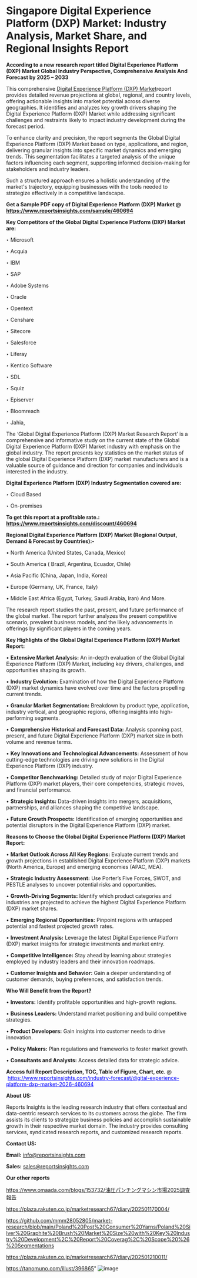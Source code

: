 # Singapore Digital Experience Platform (DXP) Market: Industry Analysis, Market Share, and Regional Insights Report

<strong>According to a new research report titled Digital Experience Platform (DXP) Market Global Industry Perspective, Comprehensive Analysis And Forecast by 2025 – 2033</strong>

This comprehensive <a href=https://www.reportsinsights.com/sample/460694>Digital Experience Platform (DXP) Market</a>report provides detailed revenue projections at global, regional, and country levels, offering actionable insights into market potential across diverse geographies. It identifies and analyzes key growth drivers shaping the Digital Experience Platform (DXP) Market while addressing significant challenges and restraints likely to impact industry development during the forecast period.

To enhance clarity and precision, the report segments the Global Digital Experience Platform (DXP) Market based on type, applications, and region, delivering granular insights into specific market dynamics and emerging trends. This segmentation facilitates a targeted analysis of the unique factors influencing each segment, supporting informed decision-making for stakeholders and industry leaders.

Such a structured approach ensures a holistic understanding of the market's trajectory, equipping businesses with the tools needed to strategize effectively in a competitive landscape.

<strong>Get a Sample PDF copy of Digital Experience Platform (DXP) Market </strong><strong>@<a href=https://www.reportsinsights.com/sample/460694 style=color:#0000ff;> https://www.reportsinsights.com/sample/460694</a></strong></font>

<strong>Key Competitors of the Global Digital Experience Platform (DXP) Market are:</strong>

‣ Microsoft

‣ Acquia

‣ IBM

‣ SAP

‣ Adobe Systems

‣ Oracle

‣ Opentext

‣ Censhare

‣ Sitecore

‣ Salesforce

‣ Liferay

‣ Kentico Software

‣ SDL

‣ Squiz

‣ Episerver

‣ Bloomreach

‣ Jahia,

The ‘Global Digital Experience Platform (DXP) Market Research Report’ is a comprehensive and informative study on the current state of the Global Digital Experience Platform (DXP) Market industry with emphasis on the global industry. The report presents key statistics on the market status of the global Digital Experience Platform (DXP) market manufacturers and is a valuable source of guidance and direction for companies and individuals interested in the industry.

<strong>Digital Experience Platform (DXP) Industry Segmentation covered are:</strong>

‣ Cloud Based

‣ On-premises

<strong>To get this report at a profitable rate.: <a href=https://www.reportsinsights.com/discount/460694 style=color:#0000ff;>https://www.reportsinsights.com/discount/460694</a></strong></font>

<strong>Regional Digital Experience Platform (DXP) Market (Regional Output, Demand &amp; Forecast by Countries):-</strong>

• North America (United States, Canada, Mexico)

• South America ( Brazil, Argentina, Ecuador, Chile)

• Asia Pacific (China, Japan, India, Korea)

• Europe (Germany, UK, France, Italy)

• Middle East Africa (Egypt, Turkey, Saudi Arabia, Iran) And More.

The research report studies the past, present, and future performance of the global market. The report further analyzes the present competitive scenario, prevalent business models, and the likely advancements in offerings by significant players in the coming years.

<strong>Key Highlights of the Global Digital Experience Platform (DXP) Market Report:</strong>

• <strong>Extensive Market Analysis:</strong> An in-depth evaluation of the Global Digital Experience Platform (DXP) Market, including key drivers, challenges, and opportunities shaping its growth.

• <strong>Industry Evolution:</strong> Examination of how the Digital Experience Platform (DXP) market dynamics have evolved over time and the factors propelling current trends.

• <strong>Granular Market Segmentation:</strong> Breakdown by product type, application, industry vertical, and geographic regions, offering insights into high-performing segments.

• <strong>Comprehensive Historical and Forecast Data:</strong> Analysis spanning past, present, and future Digital Experience Platform (DXP) market size in both volume and revenue terms.

• <strong>Key Innovations and Technological Advancements:</strong> Assessment of how cutting-edge technologies are driving new solutions in the Digital Experience Platform (DXP) industry.

• <strong>Competitor Benchmarking:</strong> Detailed study of major Digital Experience Platform (DXP) market players, their core competencies, strategic moves, and financial performance.

• <strong>Strategic Insights:</strong> Data-driven insights into mergers, acquisitions, partnerships, and alliances shaping the competitive landscape.

• <strong>Future Growth Prospects:</strong> Identification of emerging opportunities and potential disruptors in the Digital Experience Platform (DXP) market.

<strong>Reasons to Choose the Global Digital Experience Platform (DXP) Market Report:</strong>

• <strong>Market Outlook Across All Key Regions:</strong> Evaluate current trends and growth projections in established Digital Experience Platform (DXP) markets (North America, Europe) and emerging economies (APAC, MEA).

• <strong>Strategic Industry Assessment:</strong> Use Porter’s Five Forces, SWOT, and PESTLE analyses to uncover potential risks and opportunities.

• <strong>Growth-Driving Segments:</strong> Identify which product categories and industries are projected to achieve the highest Digital Experience Platform (DXP) market shares.

• <strong>Emerging Regional Opportunities:</strong> Pinpoint regions with untapped potential and fastest projected growth rates.

• <strong>Investment Analysis:</strong> Leverage the latest Digital Experience Platform (DXP) market insights for strategic investments and market entry.

• <strong>Competitive Intelligence:</strong> Stay ahead by learning about strategies employed by industry leaders and their innovation roadmaps.

• <strong>Customer Insights and Behavior:</strong> Gain a deeper understanding of customer demands, buying preferences, and satisfaction trends.

<strong>Who Will Benefit from the Report?</strong>

• <strong>Investors:</strong> Identify profitable opportunities and high-growth regions.

• <strong>Business Leaders:</strong> Understand market positioning and build competitive strategies.

• <strong>Product Developers:</strong> Gain insights into customer needs to drive innovation.

• <strong>Policy Makers:</strong> Plan regulations and frameworks to foster market growth.

• <strong>Consultants and Analysts:</strong> Access detailed data for strategic advice.
</ul>
<strong>Access full Report Description, TOC, Table of Figure, Chart, etc. </strong>@  <a href=https://www.reportsinsights.com/industry-forecast/digital-experience-platform-dxp-market-2026-460694 style=color:#0000ff;>https://www.reportsinsights.com/industry-forecast/digital-experience-platform-dxp-market-2026-460694</a></font>

<strong><strong>About US</strong>:</strong>

Reports Insights is the leading research industry that offers contextual and data-centric research services to its customers across the globe. The firm assists its clients to strategize business policies and accomplish sustainable growth in their respective market domain. The industry provides consulting services, syndicated research reports, and customized research reports.

<strong>Contact US:</strong>

<p class=""""><b>Email:</b> <a href=mailto:info@reportsinsights.com>info@reportsinsights.com</a></p>
<p class=""""><b>Sales:</b> <a href=mailto:sales@reportsinsights.com>sales@reportsinsights.com</a></p>

<strong>Our other reports</strong>

<a href=https://www.omaada.com/blogs/153732/油圧パンチングマシン市場2025調査報告>https://www.omaada.com/blogs/153732/油圧パンチングマシン市場2025調査報告</a>

<a href=https://plaza.rakuten.co.jp/marketresearch67/diary/202501170004/>https://plaza.rakuten.co.jp/marketresearch67/diary/202501170004/</a>

<a href=https://github.com/mmm28052805/market-research/blob/main/Poland%20Post%20Consumer%20Yarns/Poland%20Silver%20Graphite%20Brush%20Market%20Size%20with%20Key%20Industry%20Development%2C%20Report%20Coverag%2C%20Scope%20%26%20Segmentations>https://github.com/mmm28052805/market-research/blob/main/Poland%20Post%20Consumer%20Yarns/Poland%20Silver%20Graphite%20Brush%20Market%20Size%20with%20Key%20Industry%20Development%2C%20Report%20Coverag%2C%20Scope%20%26%20Segmentations</a>

<a href=https://plaza.rakuten.co.jp/marketresearch67/diary/202501210011/>https://plaza.rakuten.co.jp/marketresearch67/diary/202501210011/</a>

<a href=https://tanomuno.com/illust/396865>https://tanomuno.com/illust/396865</a>"
![image](https://github.com/user-attachments/assets/ab8ece81-ca72-4424-9e0b-868058997be9)

